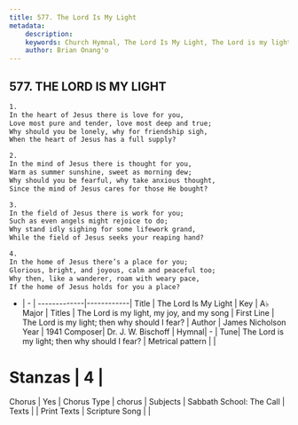 ```yaml
---
title: 577. The Lord Is My Light
metadata:
    description: 
    keywords: Church Hymnal, The Lord Is My Light, The Lord is my light; then why should I fear?, The Lord is my light, my joy, and my song
    author: Brian Onang'o
---
```



## 577. THE LORD IS MY LIGHT

```txt
1.
In the heart of Jesus there is love for you,
Love most pure and tender, love most deep and true;
Why should you be lonely, why for friendship sigh,
When the heart of Jesus has a full supply?

2.
In the mind of Jesus there is thought for you,
Warm as summer sunshine, sweet as morning dew;
Why should you be fearful, why take anxious thought,
Since the mind of Jesus cares for those He bought?

3.
In the field of Jesus there is work for you;
Such as even angels might rejoice to do;
Why stand idly sighing for some lifework grand,
While the field of Jesus seeks your reaping hand?

4.
In the home of Jesus there’s a place for you;
Glorious, bright, and joyous, calm and peaceful too;
Why then, like a wanderer, roam with weary pace,
If the home of Jesus holds for you a place?
```

- |   -  |
-------------|------------|
Title | The Lord Is My Light |
Key | A♭ Major |
Titles | The Lord is my light, my joy, and my song |
First Line | The Lord is my light; then why should I fear? |
Author | James Nicholson
Year | 1941
Composer| Dr. J. W. Bischoff |
Hymnal|  - |
Tune| The Lord is my light; then why should I fear? |
Metrical pattern | |
# Stanzas | 4 |
Chorus | Yes |
Chorus Type | chorus |
Subjects | Sabbath School: The Call |
Texts |  |
Print Texts | 
Scripture Song |  |
  
